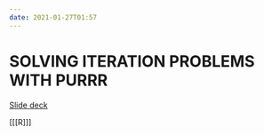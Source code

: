 ```yaml
---
date: 2021-01-27T01:57
---
```


# SOLVING ITERATION PROBLEMS WITH PURRR

[Slide deck](file://home/roc/Documents/Stats/Downloads/purrr_deck.pdf)

[[[R]]]